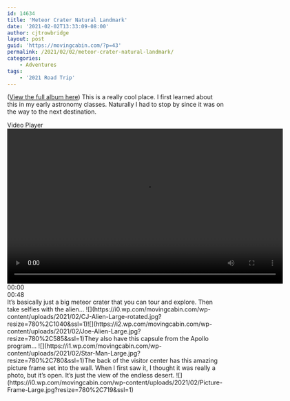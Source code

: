 ```yaml
---
id: 14634
title: 'Meteor Crater Natural Landmark'
date: '2021-02-02T13:33:09-08:00'
author: cjtrowbridge
layout: post
guid: 'https://movingcabin.com/?p=43'
permalink: /2021/02/02/meteor-crater-natural-landmark/
categories:
    - Adventures
tags:
    - '2021 Road Trip'
---
```


([View the full album here](https://photos.app.goo.gl/yNBrUg7iJHNQVowk9)) This is a really cool place. I first learned about this in my early astronomy classes. Naturally I had to stop by since it was on the way to the next destination.

<div class="wp-video"><span class="mejs-offscreen">Video Player</span><div aria-label="Video Player" class="mejs-container mejs-container-keyboard-inactive wp-video-shortcode mejs-video" id="mep_0" role="application" tabindex="0"><div class="mejs-inner"><div class="mejs-mediaelement"><video class="wp-video-shortcode" data-mce-fragment="1" height="360" id="video-13704-1_html5" preload="metadata" src="https://movingcabin.com/static/wp-content/uploads/2021/02/Meteor%20Crater.mp4@_=1" width="640"></video></div><div class="mejs-layers"><div class="mejs-overlay mejs-layer mejs-overlay-play"><div aria-label="Play" aria-pressed="false" class="mejs-overlay-button" role="button" tabindex="0"></div></div></div><div class="mejs-controls"><div class="mejs-button mejs-playpause-button mejs-play"></div><div aria-live="off" class="mejs-time mejs-currenttime-container" role="timer"><span class="mejs-currenttime">00:00</span></div><div class="mejs-time-rail"></div><div class="mejs-time mejs-duration-container"><span class="mejs-duration">00:48</span></div><div class="mejs-button mejs-volume-button mejs-mute"></div><div class="mejs-button mejs-fullscreen-button"></div></div></div></div></div>It’s basically just a big meteor crater that you can tour and explore. Then take selfies with the alien… ![](https://i0.wp.com/movingcabin.com/wp-content/uploads/2021/02/CJ-Alien-Large-rotated.jpg?resize=780%2C1040&ssl=1)![](https://i2.wp.com/movingcabin.com/wp-content/uploads/2021/02/Joe-Alien-Large.jpg?resize=780%2C585&ssl=1)They also have this capsule from the Apollo program… ![](https://i1.wp.com/movingcabin.com/wp-content/uploads/2021/02/Star-Man-Large.jpg?resize=780%2C780&ssl=1)The back of the visitor center has this amazing picture frame set into the wall. When I first saw it, I thought it was really a photo, but it’s open. It’s just the view of the endless desert. ![](https://i0.wp.com/movingcabin.com/wp-content/uploads/2021/02/Picture-Frame-Large.jpg?resize=780%2C719&ssl=1)
